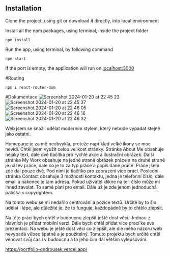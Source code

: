 ## Installation
Clone the project, using git or download it directly, into local environment

Install all the npm packages, using terminal, inside the project folder
```terminal
npm install
```
Run the app, using terminal, by following command
```terminal
npm start
```
If the port is empty, the application will run on [localhost:3000](http://localhost:3000)

#Routing
```terminal
npm i react-router-dom
```

#Dokumentace
![Screenshot 2024-01-20 at 22 45 23](https://github.com/mirekondro/portfolio-ondrousek/assets/130686217/d32a8326-8e06-4917-bcb4-11bc5d866c0a)
![Screenshot 2024-01-20 at 22 45 37](https://github.com/mirekondro/portfolio-ondrousek/assets/130686217/1bb6a197-9bdd-463d-929d-1f3d5a06e3d7)
![Screenshot 2024-01-20 at 22 46 05](https://github.com/mirekondro/portfolio-ondrousek/assets/130686217/ba15ea95-afd6-484b-8ae2-b1ef57cbadc3)
![Screenshot 2024-01-20 at 22 46 16](https://github.com/mirekondro/portfolio-ondrousek/assets/130686217/d0927e8c-50f1-4979-b72d-d733faf827d4)
![Screenshot 2024-01-20 at 22 46 32](https://github.com/mirekondro/portfolio-ondrousek/assets/130686217/f832336b-92f7-4fc2-92e4-03a5a91a6a99)

Web jsem se snažil udělat moderním stylem, který nebude vypadat stejně jako ostatní. 

Homepage je za mě neobvyklá, protože například velké ikony se moc nevidí. Chtěl jsem využít celou velikost stránky.
Stránka About Me obsahuje nějaký text, dále dvě tlačítka pro rychlé akce a ilustrační obrázek.
Další stránka My Work obsahuje na jedné straně obrázek práce a na druhé straně je název práce, dále co je to za typ práce a popis dané práce. Práce jsem zde dal pouze dvě. Pod nimi je tlačítko pro zobrazení více prací.
Poslední stránka Contact obsahuje 3 možnosti kontaktu, jedna je telefonní číslo, dále email a nakonec je tam adresa. Pokud uživatel klikne na tel. číslo může mi ihned zavolat. To samé platí pro email.
Dále už je zde jenom jednoduchá patička s copyrightem.

Na tomto webu se mi nedařilo centrování a pozice textů. Určitě by to šlo udělat i lépe, ale důležité je, že to funguje, každopádně by to chtělo zlepšit. 

Na této práci bych chtěl v budoucnu zlepšit ještě dost věcí. Jednou z hlavních je přidat mobilní verzi. Dále bych chtěl přidat více prací ke své prezentaci. Na webu je ještě dost věcí co zlepšit, ale dle mého názoru web nevypadá vůbec špatně a je použitelný. Tomuto projektu bych určitě chtěl věnovat svůj čas i v budoucnu a to jeho čím dál větším vylepšování.

https://portfolio-ondrousek.vercel.app/